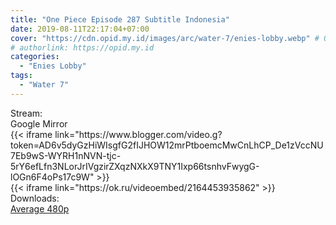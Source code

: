 ```yaml
---
title: "One Piece Episode 287 Subtitle Indonesia"
date: 2019-08-11T22:17:04+07:00
cover: "https://cdn.opid.my.id/images/arc/water-7/enies-lobby.webp" # Optional, cover
# authorlink: https://opid.my.id
categories:
  - "Enies Lobby"
tags:
  - "Water 7"
---
```

<div class="ui menu violet borderless inverted">
  <div class="header item active">
        Stream:
    </div>
  <a class="active item" data-tab="google">
    <i class="google drive icon"></i> Google
  </a>
  <a class="item nounderline" data-tab="mirror">
    <i class="odnoklassniki icon"></i> Mirror
  </a>
</div>
<div class="ui bottom attached tab segment active" style="border:0 !important;" data-tab="google">
 {{< iframe link="https://www.blogger.com/video.g?token=AD6v5dyGzHiWIsgfG2fIJHOW12mrPtboemcMwCnLhCP_De1zVccNU7Eb9wS-WYRH1nNVN-tjc-5rY6efLfn3NLorJrIVgzirZXqzNXkX9TNY1Ixp66tsnhvFwygG-lOGn6F4oPs17c9W" >}}
</div>
<div class="ui bottom attached tab segment" style="border:0 !important;" data-tab="mirror">
{{< iframe link="https://ok.ru/videoembed/2164453935862" >}}
</div>
<div class="ui menu violet borderless inverted">
  <div class="header item active">
        Downloads:
    </div>
  <a class="item nounderline" href="https://ouo.io/0G0LsR" target="_blank" rel="dofollow"><i class="google drive icon"></i>
    Average 480p</a>
</div>